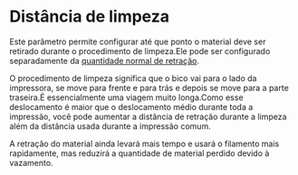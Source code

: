 Distância de limpeza
====
Este parâmetro permite configurar até que ponto o material deve ser retirado durante o procedimento de limpeza.Ele pode ser configurado separadamente da [quantidade normal de retração](../Travel/retraction_amount.md).

O procedimento de limpeza significa que o bico vai para o lado da impressora, se move para frente e para trás e depois se move para a parte traseira.É essencialmente uma viagem muito longa.Como esse deslocamento é maior que o deslocamento médio durante toda a impressão, você pode aumentar a distância de retração durante a limpeza além da distância usada durante a impressão comum.

A retração do material ainda levará mais tempo e usará o filamento mais rapidamente, mas reduzirá a quantidade de material perdido devido à vazamento.